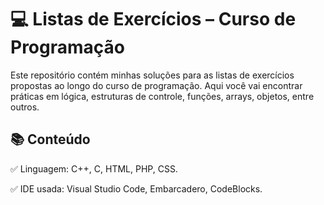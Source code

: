 # 💻 Listas de Exercícios – Curso de Programação

Este repositório contém minhas soluções para as listas de exercícios propostas ao longo do curso de programação.
Aqui você vai encontrar práticas em lógica, estruturas de controle, funções, arrays, objetos, entre outros.



## 📚 Conteúdo

✅ Linguagem: C++, C, HTML, PHP, CSS. 

✅ IDE usada: Visual Studio Code, Embarcadero, CodeBlocks.

